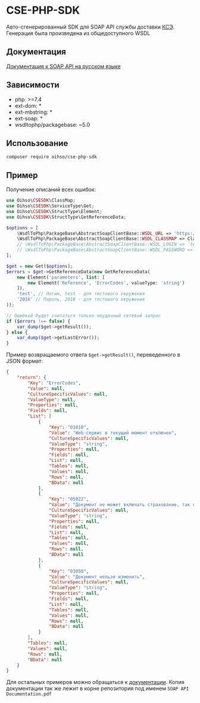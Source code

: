 # CSE-PHP-SDK
Авто-сгенерированный SDK для SOAP API службы доставки [КСЭ](https://www.cse.ru/). Генерация была произведена из общедоступного WSDL

## Документация
[Документация к SOAP API на русском языке](https://minio02.cse.ru/lk.prod/files/upload/8eb16b89-ccdf-4b76-8c84-4677d76c697b.pdf)

## Зависимости
- php: >=7.4
- ext-dom: *
- ext-mbstring: *
- ext-soap: *
- wsdltophp/packagebase: ~5.0

## Использование
`composer require oihso/cse-php-sdk`

## Пример
Получение описаний всех ошибок:
```php
use Oihso\CSESDK\ClassMap;
use Oihso\CSESDK\ServiceType\Get;
use Oihso\CSESDK\StructType\Element;
use Oihso\CSESDK\StructType\GetReferenceData;

$options = [
	\WsdlToPhp\PackageBase\AbstractSoapClientBase::WSDL_URL => 'https://lk-test.cse.ru/1c/ws/Web1C.1cws?wsdl',
	\WsdlToPhp\PackageBase\AbstractSoapClientBase::WSDL_CLASSMAP => ClassMap::get(),
	// \WsdlToPhp\PackageBase\AbstractSoapClientBase::WSDL_LOGIN => 'test', // Логин и пароль требуется только для боевого окружения
	// \WsdlToPhp\PackageBase\AbstractSoapClientBase::WSDL_PASSWORD => '2016'
];

$get = new Get($options);
$errors = $get->GetReferenceData(new GetReferenceData(
	new Element('parameters', list: [
		new Element('Reference', 'ErrorCodes', valueType: 'string')
	]), 
	'test', // Логин, test - для тестового окружения
	'2016' // Пароль, 2016 - для тестового окружения
));

// Ошибкой будет считаться только неудачный сетевой запрос
if ($errors !== false) {
	var_dump($get->getResult());
} else {
	var_dump($get->getLastError());
}

```
Пример возвращаемого ответа `$get->getResult()`, переведенного в JSON формат:
```json
{
    "return": {
        "Key": "ErrorCodes",
        "Value": null,
        "CultureSpecificValues": null,
        "ValueType": null,
        "Properties": null,
        "Fields": null,
        "List": [
			{
                "Key": "01010",
                "Value": "Web-сервис в текущий момент отключен",
                "CultureSpecificValues": null,
                "ValueType": "string",
                "Properties": null,
                "Fields": null,
                "List": null,
                "Tables": null,
                "Values": null,
                "Rows": null,
                "BData": null
            }, 
			{
                "Key": "05022",
                "Value": "Документ не может включать страхование, так как в договоре не предусмотрена данная услуга",
                "CultureSpecificValues": null,
                "ValueType": "string",
                "Properties": null,
                "Fields": null,
                "List": null,
                "Tables": null,
                "Values": null,
                "Rows": null,
                "BData": null
            }, 
			{
                "Key": "03050",
                "Value": "Документ нельзя изменить",
                "CultureSpecificValues": null,
                "ValueType": "string",
                "Properties": null,
                "Fields": null,
                "List": null,
                "Tables": null,
                "Values": null,
                "Rows": null,
                "BData": null
            }
        ],
        "Tables": null,
        "Values": null,
        "Rows": null,
        "BData": null
    }
}
```

Для остальных примеров можно обращаться к [документации](https://minio02.cse.ru/lk.prod/files/upload/8eb16b89-ccdf-4b76-8c84-4677d76c697b.pdf). Копия документации так же лежит в корне репозитория под именем `SOAP API Documentation.pdf`